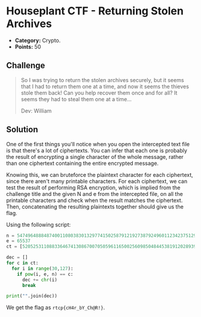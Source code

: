 # Houseplant CTF - Returning Stolen Archives

* **Category:** Crypto.
* **Points:** 50

## Challenge

>So I was trying to return the stolen archives securely, but it seems that I had to return them one at a time, and now it seems the thieves stole them back! Can you help recover them once and for all? It seems they had to steal them one at a time...
>
>Dev: William

## Solution

One of the first things you'll notice when you open the intercepted text file is that there's a lot of ciphertexts. You can infer that each one is probably the result of encrypting a single character of the whole message, rather than one ciphertext containing the entire encrypted message. 

Knowing this, we can bruteforce the plaintext character for each ciphertext, since there aren't many printable characters. For each ciphertext, we can test the result of performing RSA encryption, which is implied from the challenge title and the given N and e from the intercepted file, on all the printable characters and check when the result matches the ciphertext. Then, concatenating the resulting plaintexts together should give us the flag.

Using the following script:

```python
n = 54749648884874001108038301329774150258791219273879249601123423751292261798269586163458351220727718910448330440812899799 
e = 65537
ct = [52052531108833646741308670070505961165002560985048445381912028939564989677616205955826911335832917245744890104862186090,24922951057478302364724559167904980705887738247412638765127966502743153757232333552037075100099370197070290632101808468,31333127727137796897042309238173536507191002247724391776525004646835609286736822503824661004274731843794662964916495223,37689731986801363765434552977964842847326744893755747412237221863834417045591676371189948428149435230583786704331100191,10128169466676555996026197991703355150176544836970137898778443834308512822737963589912865084777642915684970180060271437,31333127727137796897042309238173536507191002247724391776525004646835609286736822503824661004274731843794662964916495223,32812400903438770915197382692214538476619741855721568752778494391450400789199013823710431516615200277044713539798778715,48025916179002039543667066543229077043664743885236966440148037177519549014220494347050632249422811334833955153322952673,52052531108833646741308670070505961165002560985048445381912028939564989677616205955826911335832917245744890104862186090,32361547617137901317806379693272240413733790836009458796321421127203474492226452174262060699920809988522470389903614273,4363489969092225528080759459787310678757906094535883427177575648271159671231893743333971538008898236171319923600913595,47547012183185969621160796219188218632479553350320144243910899620916340486530260137942078177950196822162601265598970316,32361547617137901317806379693272240413733790836009458796321421127203474492226452174262060699920809988522470389903614273,33230176060697422282963041481787429356625466151312645509735017885677065049255922834285581184333929676004385794200287512,32315367490632724156951918599011490591675821430702993102310587414983799536144448443422803347161835581835150218650491476,6693321814134847191589970230119476337298868688019145564978701711983917711748098646193404262988591606678067236821423683,32710099976003111674253316918478650203401654878438242131530874012644296546811017566357720665458366371664393857312271236,49634925172985572829440801211650861229901370508351528081966542823154634901317953867012392769315424444802884795745057309,50837960186490992399835102776517955354761635070927126755411572132063618791417763562399134862015458682285563340315570436]

dec = []
for c in ct:
  for i in range(30,127):
    if pow(i, e, n) == c:
      dec += chr(i)
      break

print("".join(dec))  
```

We get the flag as ```rtcp{cH4r_bY_Ch@R!}```.